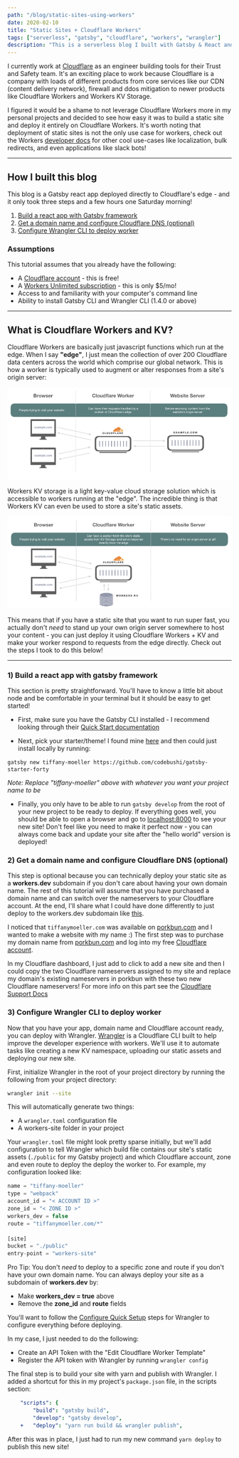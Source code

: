 ```yaml
---
path: "/blog/static-sites-using-workers"
date: 2020-02-10
title: "Static Sites + Cloudflare Workers"
tags: ["serverless", "gatsby", "cloudflare", "workers", "wrangler"]
description: "This is a serverless blog I built with Gatsby & React and deployed using Cloudflare Workers. Read more to see how you can build a deploy a super fast static site using Cloudflare Workers"
---
```


I currently work at [Cloudflare](https://www.cloudflare.com/)
as an engineer building tools for their Trust and Safety team. 
It's an exciting place to work because Cloudflare is a company with loads of different products from core services like our CDN (content delivery network), firewall and ddos mitigation to newer products like Cloudflare Workers and Workers KV Storage. 

I figured it would be a shame to not leverage Cloudflare Workers more in my personal projects and decided to see how easy it was to build a static site and deploy it entirely on Cloudflare Workers. It's worth noting that deployment of static sites is not the only use case for workers, check out the Workers 
[developer docs](https://developers.cloudflare.com/workers/) for other cool use-cases like
localization, bulk redirects, and even applications like slack bots!

---

## How I built this blog
This blog is a Gatsby react app deployed directly to Cloudflare's edge - and it only took three steps and a few hours one Saturday morning!

1. [Build a react app with Gatsby framework](#step1)
2. [Get a domain name and configure Cloudflare DNS (optional)](#step2)
2. [Configure Wrangler CLI to deploy worker](#step3)

### Assumptions
This tutorial assumes that you already have the following:
- A [Cloudflare account](https://dash.cloudflare.com/login)  - this is free!
- A [Workers Unlimited subscription](https://workers.cloudflare.com/) - this is only $5/mo!
- Access to and familiarity with your computer's command line
- Ability to install Gatsby CLI and Wrangler CLI (1.4.0 or above)

---

## What is Cloudflare Workers and KV?
Cloudflare Workers are basically just javascript functions which run at the edge. When I say **"edge"**, 
I just mean the collection of over 200 Cloudflare data centers across the world which comprise our global network. This is how a worker is typically used to augment or alter responses from a site's origin server:

![Cloudflare Workers Explaination](./images/workers-explaination.png)

Workers KV storage is a light key-value cloud storage solution which is accessible to workers running at the "edge". The incredible thing is that Workers KV can even be used to store a site's static assets.

![Cloudflare Worker without Origin Server](./images/workers-without-origin.png)

This means that if you have a static site that you want to run super fast, you actually don't *need* to stand up your own origin server somewhere to host your content - you can just deploy it using Cloudflare Workers + KV and make your worker respond to requests from the edge directly. Check out the steps I took to do this below!

---

### 1) Build a react app with gatsby framework <a name=step1></a>

This section is pretty straightforward. You'll have to know a little bit about node and be comfortable in your terminal but it should be easy to get started!

- First, make sure you have the Gatsby CLI installed - I recommend looking through their [Quick Start documentation](https://www.gatsbyjs.org/docs/quick-start)

- Next, pick your starter/theme! I found mine [here](https://www.gatsbyjs.org/starters/?v=2) and then could just install locally by running:
```
gatsby new tiffany-moeller https://github.com/codebushi/gatsby-starter-forty
``` 
*Note: Replace "tiffany-moeller" above with whatever you want your project name to be*

- Finally, you only have to be able to run `gatsby develop` from the root of your new project to be ready to deploy.
If everything goes well, you should be able to open a browser and go to [localhost:8000](http://localhost:8000) to see your new site!
Don't feel like you need to make it perfect now - you can always come back and update your site after the "hello world" version is deployed!

### 2) Get a domain name and configure Cloudflare DNS (optional) <a name=step2></a>

<div class="dark box">
This step is optional because you can technically deploy your static site as a <b>workers.dev</b> subdomain if you don't care about having your own domain name.
The rest of this tutorial will assume that you have purchased a domain name and can switch over the nameservers to your Cloudflare account. 
At the end, I'll share what I could have done differently to just deploy to the workers.dev subdomain like <a href="https://tiffany-moeller.tifmoe.workers.dev/">this</a>.
</div>

I noticed that `tiffanymoeller.com` was available on [porkbun.com](https://porkbun.com/) and I wanted to make a website with my name :)
The first step was to purchase my domain name from [porkbun.com](https://porkbun.com/) and log into my free [Cloudflare account](https://dash.cloudflare.com/login).

In my Cloudflare dashboard, I just add to click to add a new site and then I could copy the two Cloudflare nameservers assigned to my site
and replace my domain's existing nameservers in porkbun with these two new Cloudflare nameservers! For more info on this part 
see the [Cloudflare Support Docs](https://support.cloudflare.com/hc/en-us/articles/205195708)

### 3) Configure Wrangler CLI to deploy worker <a name=step3></a>

Now that you have your app, domain name and Cloudflare account ready, you can deploy with Wrangler. [Wrangler](https://developers.cloudflare.com/workers/tooling/wrangler/) is a Cloudflare CLI built  to help improve the developer experience with workers. 
We'll use it to automate tasks like creating a new KV namespace, uploading our static assets and deploying our new site.

First, initialize Wrangler in the root of your project directory by running the following from your project directory:
```bash
wrangler init --site
```
This will automatically generate two things:

- A `wrangler.toml` configuration file
- A workers-site folder in your project

Your `wrangler.toml` file might look pretty sparse initially, but we'll add configuration to tell Wrangler which build file contains our site's static assets (`./public` for my Gatsby project) and which Cloudflare account, zone and even route to deploy the deploy the worker to. 
For example, my configuration looked like:

```javascript
name = "tiffany-moeller"
type = "webpack"
account_id = "< ACCOUNT ID >"
zone_id = "< ZONE ID >"
workers_dev = false
route = "tiffanymoeller.com/*"

[site]
bucket = "./public"
entry-point = "workers-site"
```

<div class="dark box">
Pro Tip: You don't <i>need</i> to deploy to a specific zone and route if you don't have your own domain name.
You can always deploy your site as a subdomain of <b>workers.dev</b> by:
    <ul>
        <li> Make <b>workers_dev = true</b> above </li>
        <li> Remove the <b>zone_id</b> and <b>route</b> fields </li>
    </ul>
</div>

You'll want to follow the [Configure Quick Setup](https://developers.cloudflare.com/workers/quickstart/#configure) steps for Wrangler to configure everything before deploying. 

In my case, I just needed to do the following:
- Create an API Token with the "Edit Cloudflare Worker Template"
- Register the API token with Wrangler by running `wrangler config`

The final step is to build your site with yarn and publish with Wrangler. I added a shortcut for this in my
project's `package.json` file, in the scripts section:

```yaml
    "scripts": {
        "build": "gatsby build",
        "develop": "gatsby develop",
    +   "deploy": "yarn run build && wrangler publish",
```

After this was in place, I just had to run my new command `yarn deploy` to publish this new site!



